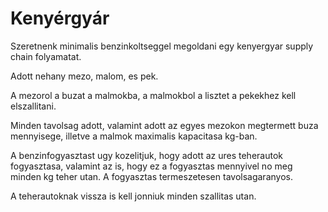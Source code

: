 # Kenyérgyár

Szeretnenk minimalis benzinkoltseggel megoldani egy kenyergyar supply chain folyamatat.

Adott nehany mezo, malom, es pek.

A mezorol a buzat a malmokba, a malmokbol a lisztet a pekekhez kell elszallitani.

Minden tavolsag adott, valamint adott az egyes mezokon megtermett buza mennyisege, illetve a malmok maximalis kapacitasa kg-ban.

A benzinfogyasztast ugy kozelitjuk, hogy adott az ures teherautok fogyasztasa, valamint az is, hogy ez a fogyasztas mennyivel no meg minden kg teher utan. A fogyasztas termeszetesen tavolsagaranyos.

A teherautoknak vissza is kell jonniuk minden szallitas utan.
